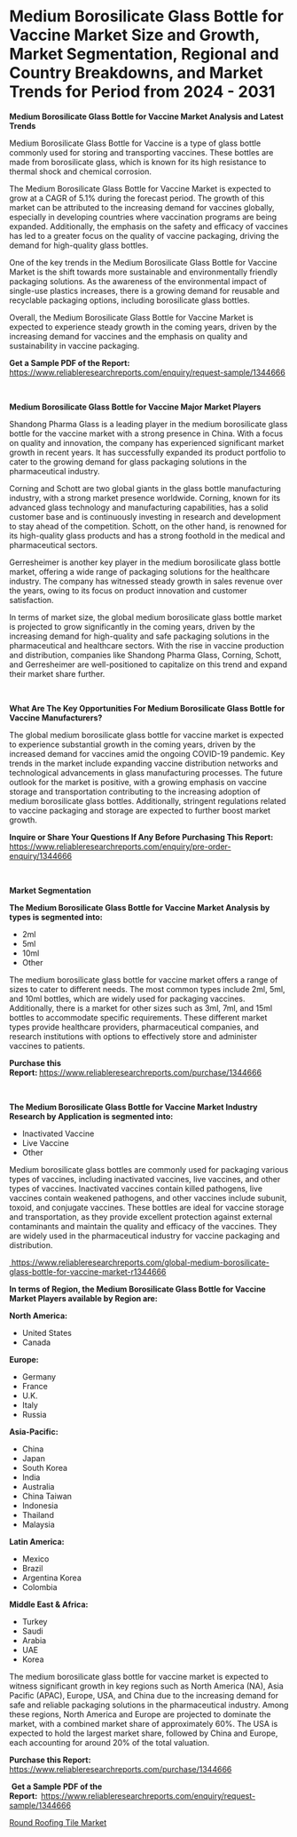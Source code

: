 <p><h1>Medium Borosilicate Glass Bottle for Vaccine Market Size and Growth, Market Segmentation, Regional and Country Breakdowns, and Market Trends for Period from 2024 -  2031</h1></p><p><strong>Medium Borosilicate Glass Bottle for Vaccine Market Analysis and Latest Trends</strong></p>
<p><p>Medium Borosilicate Glass Bottle for Vaccine is a type of glass bottle commonly used for storing and transporting vaccines. These bottles are made from borosilicate glass, which is known for its high resistance to thermal shock and chemical corrosion.</p><p>The Medium Borosilicate Glass Bottle for Vaccine Market is expected to grow at a CAGR of 5.1% during the forecast period. The growth of this market can be attributed to the increasing demand for vaccines globally, especially in developing countries where vaccination programs are being expanded. Additionally, the emphasis on the safety and efficacy of vaccines has led to a greater focus on the quality of vaccine packaging, driving the demand for high-quality glass bottles.</p><p>One of the key trends in the Medium Borosilicate Glass Bottle for Vaccine Market is the shift towards more sustainable and environmentally friendly packaging solutions. As the awareness of the environmental impact of single-use plastics increases, there is a growing demand for reusable and recyclable packaging options, including borosilicate glass bottles.</p><p>Overall, the Medium Borosilicate Glass Bottle for Vaccine Market is expected to experience steady growth in the coming years, driven by the increasing demand for vaccines and the emphasis on quality and sustainability in vaccine packaging.</p></p>
<p><strong>Get a Sample PDF of the Report:&nbsp;</strong> <a href="https://www.reliableresearchreports.com/enquiry/request-sample/1344666">https://www.reliableresearchreports.com/enquiry/request-sample/1344666</a></p>
<p>&nbsp;</p>
<p><strong>Medium Borosilicate Glass Bottle for Vaccine Major Market Players</strong></p>
<p><p>Shandong Pharma Glass is a leading player in the medium borosilicate glass bottle for the vaccine market with a strong presence in China. With a focus on quality and innovation, the company has experienced significant market growth in recent years. It has successfully expanded its product portfolio to cater to the growing demand for glass packaging solutions in the pharmaceutical industry.</p><p>Corning and Schott are two global giants in the glass bottle manufacturing industry, with a strong market presence worldwide. Corning, known for its advanced glass technology and manufacturing capabilities, has a solid customer base and is continuously investing in research and development to stay ahead of the competition. Schott, on the other hand, is renowned for its high-quality glass products and has a strong foothold in the medical and pharmaceutical sectors.</p><p>Gerresheimer is another key player in the medium borosilicate glass bottle market, offering a wide range of packaging solutions for the healthcare industry. The company has witnessed steady growth in sales revenue over the years, owing to its focus on product innovation and customer satisfaction.</p><p>In terms of market size, the global medium borosilicate glass bottle market is projected to grow significantly in the coming years, driven by the increasing demand for high-quality and safe packaging solutions in the pharmaceutical and healthcare sectors. With the rise in vaccine production and distribution, companies like Shandong Pharma Glass, Corning, Schott, and Gerresheimer are well-positioned to capitalize on this trend and expand their market share further.</p></p>
<p>&nbsp;</p>
<p><strong>What Are The Key Opportunities For Medium Borosilicate Glass Bottle for Vaccine Manufacturers?</strong></p>
<p><p>The global medium borosilicate glass bottle for vaccine market is expected to experience substantial growth in the coming years, driven by the increased demand for vaccines amid the ongoing COVID-19 pandemic. Key trends in the market include expanding vaccine distribution networks and technological advancements in glass manufacturing processes. The future outlook for the market is positive, with a growing emphasis on vaccine storage and transportation contributing to the increasing adoption of medium borosilicate glass bottles. Additionally, stringent regulations related to vaccine packaging and storage are expected to further boost market growth.</p></p>
<p><strong>Inquire or Share Your Questions If Any Before Purchasing This Report:</strong> <a href="https://www.reliableresearchreports.com/enquiry/pre-order-enquiry/1344666">https://www.reliableresearchreports.com/enquiry/pre-order-enquiry/1344666</a></p>
<p>&nbsp;</p>
<p><strong>Market Segmentation</strong></p>
<p><strong>The Medium Borosilicate Glass Bottle for Vaccine Market Analysis by types is segmented into:</strong></p>
<p><ul><li>2ml</li><li>5ml</li><li>10ml</li><li>Other</li></ul></p>
<p><p>The medium borosilicate glass bottle for vaccine market offers a range of sizes to cater to different needs. The most common types include 2ml, 5ml, and 10ml bottles, which are widely used for packaging vaccines. Additionally, there is a market for other sizes such as 3ml, 7ml, and 15ml bottles to accommodate specific requirements. These different market types provide healthcare providers, pharmaceutical companies, and research institutions with options to effectively store and administer vaccines to patients.</p></p>
<p><strong>Purchase this Report:&nbsp;</strong><a href="https://www.reliableresearchreports.com/purchase/1344666">https://www.reliableresearchreports.com/purchase/1344666</a></p>
<p>&nbsp;</p>
<p><strong>The Medium Borosilicate Glass Bottle for Vaccine Market Industry Research by Application is segmented into:</strong></p>
<p><ul><li>Inactivated Vaccine</li><li>Live Vaccine</li><li>Other</li></ul></p>
<p><p>Medium borosilicate glass bottles are commonly used for packaging various types of vaccines, including inactivated vaccines, live vaccines, and other types of vaccines. Inactivated vaccines contain killed pathogens, live vaccines contain weakened pathogens, and other vaccines include subunit, toxoid, and conjugate vaccines. These bottles are ideal for vaccine storage and transportation, as they provide excellent protection against external contaminants and maintain the quality and efficacy of the vaccines. They are widely used in the pharmaceutical industry for vaccine packaging and distribution.</p></p>
<p><a href="https://www.reliableresearchreports.com/global-medium-borosilicate-glass-bottle-for-vaccine-market-r1344666">&nbsp;https://www.reliableresearchreports.com/global-medium-borosilicate-glass-bottle-for-vaccine-market-r1344666</a></p>
<p><strong>In terms of Region, the Medium Borosilicate Glass Bottle for Vaccine Market Players available by Region are:</strong></p>
<p>
    <p> <strong> North America: </strong>
        <ul>
            <li>United States</li>
            <li>Canada</li>
        </ul>
        </p> 
    <p> <strong> Europe: </strong>
        <ul>
            <li>Germany</li>
            <li>France</li>
            <li>U.K.</li>
            <li>Italy</li>
            <li>Russia</li>
        </ul>
        </p> 
    <p> <strong> Asia-Pacific: </strong>
        <ul>
            <li>China</li>
            <li>Japan</li>
            <li>South Korea</li>
            <li>India</li>
            <li>Australia</li>
            <li>China Taiwan</li>
            <li>Indonesia</li>
            <li>Thailand</li>
            <li>Malaysia</li>
        </ul>
        </p> 
    <p> <strong> Latin America: </strong>
        <ul>
            <li>Mexico</li>
            <li>Brazil</li>
            <li>Argentina Korea</li>
            <li>Colombia</li>
        </ul>
        </p> 
    <p> <strong> Middle East & Africa: </strong>
        <ul>
            <li>Turkey</li>
            <li>Saudi</li>
            <li>Arabia</li>
            <li>UAE</li>
            <li>Korea</li>
        </ul>
    </p>
    </p>
<p><p>The medium borosilicate glass bottle for vaccine market is expected to witness significant growth in key regions such as North America (NA), Asia Pacific (APAC), Europe, USA, and China due to the increasing demand for safe and reliable packaging solutions in the pharmaceutical industry. Among these regions, North America and Europe are projected to dominate the market, with a combined market share of approximately 60%. The USA is expected to hold the largest market share, followed by China and Europe, each accounting for around 20% of the total valuation.</p></p>
<p><strong>Purchase this Report: </strong><a href="https://www.reliableresearchreports.com/purchase/1344666">https://www.reliableresearchreports.com/purchase/1344666</a></p>
<p>&nbsp;<strong>Get a Sample PDF of the Report:&nbsp;&nbsp;</strong><a href="https://www.reliableresearchreports.com/enquiry/request-sample/1344666">https://www.reliableresearchreports.com/enquiry/request-sample/1344666</a></p>
<p><strong></strong></p>
<p><p><a href="https://github.com/sofayahoo2023/Market-Research-Report-List-4/blob/main/round-roofing-tile-market.md">Round Roofing Tile Market</a></p></p>